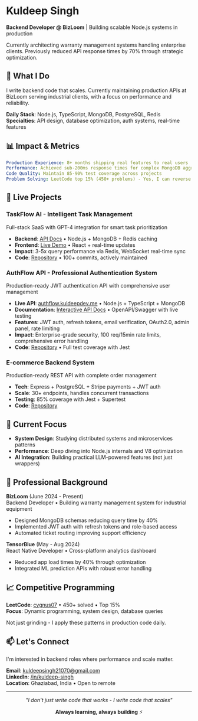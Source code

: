 # Kuldeep Singh
**Backend Developer @ BizLoom** | Building scalable Node.js systems in production

Currently architecting warranty management systems handling enterprise clients. Previously reduced API response times by 70% through strategic optimization.

## 🚀 What I Do
I write backend code that scales. Currently maintaining production APIs at BizLoom serving industrial clients, with a focus on performance and reliability.

**Daily Stack**: Node.js, TypeScript, MongoDB, PostgreSQL, Redis  
**Specialties**: API design, database optimization, auth systems, real-time features

## 📊 Impact & Metrics
```yaml
Production Experience: 8+ months shipping real features to real users
Performance: Achieved sub-200ms response times for complex MongoDB aggregations  
Code Quality: Maintain 85-90% test coverage across projects
Problem Solving: LeetCode top 15% (450+ problems) - Yes, I can reverse a binary tree
```

## 🔨 Live Projects

### TaskFlow AI - Intelligent Task Management
Full-stack SaaS with GPT-4 integration for smart task prioritization  
- **Backend**: [API Docs](https://taskflowai.kuldeepdev.me/) • Node.js + MongoDB + Redis caching
- **Frontend**: [Live Demo](https://taskflow.kuldeepdev.me/) • React + real-time updates
- **Impact**: 3-5x query performance via Redis, WebSocket real-time sync
- **Code**: [Repository](https://github.com/cygnus07/TaskFlow-AI) • 100+ commits, actively maintained

### AuthFlow API - Professional Authentication System
Production-ready JWT authentication API with comprehensive user management  
- **Live API**: [authflow.kuldeepdev.me](https://authflow.kuldeepdev.me) • Node.js + TypeScript + MongoDB
- **Documentation**: [Interactive API Docs](https://authflow-docs.kuldeepdev.me) • OpenAPI/Swagger with live testing
- **Features**: JWT auth, refresh tokens, email verification, OAuth2.0, admin panel, rate limiting
- **Impact**: Enterprise-grade security, 100 req/15min rate limits, comprehensive error handling
- **Code**: [Repository](https://github.com/cygnus07/authflow-api) • Full test coverage with Jest

### E-commerce Backend System
Production-ready REST API with complete order management  
- **Tech**: Express + PostgreSQL + Stripe payments + JWT auth
- **Scale**: 30+ endpoints, handles concurrent transactions
- **Testing**: 85% coverage with Jest + Supertest
- **Code**: [Repository](https://github.com/cygnus07/Ecommerce-API)

## 🎯 Current Focus
- **System Design**: Studying distributed systems and microservices patterns
- **Performance**: Deep diving into Node.js internals and V8 optimization  
- **AI Integration**: Building practical LLM-powered features (not just wrappers)

## 💼 Professional Background

**BizLoom** (June 2024 - Present)  
Backend Developer • Building warranty management system for industrial equipment
- Designed MongoDB schemas reducing query time by 40%
- Implemented JWT auth with refresh tokens and role-based access
- Automated ticket routing improving support efficiency

**TensorBlue** (May - Aug 2024)  
React Native Developer • Cross-platform analytics dashboard
- Reduced app load times by 40% through optimization
- Integrated ML prediction APIs with robust error handling

## 📈 Competitive Programming

**LeetCode**: [cygnus07](https://leetcode.com/u/cygnus07/) • 450+ solved • Top 15%  
**Focus**: Dynamic programming, system design, database queries

Not just grinding - I apply these patterns in production code daily.

## 📫 Let's Connect

I'm interested in backend roles where performance and scale matter.

**Email**: kuldeepsingh21070@gmail.com  
**LinkedIn**: [/in/kuldeep-singh](https://www.linkedin.com/in/kuldeep-singh-a61233271/)  
**Location**: Ghaziabad, India • Open to remote

---

<div align="center">
  
  *"I don't just write code that works - I write code that scales"*
  
  **Always learning, always building** ⚡
  
</div>
